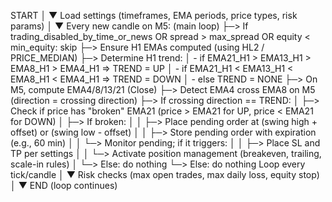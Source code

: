 START
 │
 ▼
Load settings (timeframes, EMA periods, price types, risk params)
 │
 ▼
Every new candle on M5: (main loop)
 ├─> If trading_disabled_by_time_or_news OR spread > max_spread OR equity < min_equity: skip
 ├─> Ensure H1 EMAs computed (using HL2 / PRICE_MEDIAN)
 ├─> Determine H1 trend:
 │     - if EMA21_H1 > EMA13_H1 > EMA8_H1 > EMA4_H1 => TREND = UP
 │     - if EMA21_H1 < EMA13_H1 < EMA8_H1 < EMA4_H1 => TREND = DOWN
 │     - else TREND = NONE
 ├─> On M5, compute EMA4/8/13/21 (Close)
 ├─> Detect EMA4 cross EMA8 on M5 (direction = crossing direction)
 ├─> If crossing direction == TREND:
 │     ├─> Check if price has "broken" EMA21 (price > EMA21 for UP, price < EMA21 for DOWN)
 │     ├─> If broken:
 │     │    ├─> Place pending order at (swing high + offset) or (swing low - offset)
 │     │    ├─> Store pending order with expiration (e.g., 60 min)
 │     │    └─> Monitor pending; if it triggers:
 │     │         ├─> Place SL and TP per settings
 │     │         └─> Activate position management (breakeven, trailing, scale-in rules)
 │     └─> Else: do nothing
 └─> Else: do nothing
Loop every tick/candle
 │
 ▼
Risk checks (max open trades, max daily loss, equity stop)
 │
 ▼
END (loop continues)
